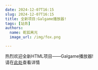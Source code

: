 ```yaml
---
date: 2024-12-07T16:15
slug: 2024-12-07T16:15
title: 全新项目:Galgame播放器!
tags: [站务]
authors:
  name: 乾狐离光
  image_url: /img/fox.png

---
```


热烈欢迎全新HTML项目——Galgame播放器!<br />
请在[此处](/docs/html/gal)查看详情
